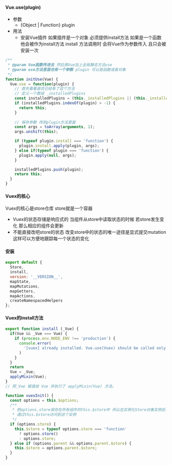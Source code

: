 #### Vue.use(plugin)

* 参数
  * {Object | Function} plugin
* 用法 
  * 安装Vue插件 如果插件是一个对象 必须提供install方法 如果是一个函数 他会被作为install方法 install 方法调用时 会将Vue作为参数传入 且只会被安装一次



```javascript
/**
 * @param Vue函数传进去 然后再Vue加上全局静态方法use
 * @param use方法里面也有一个参数 plugin 可以是函数或者对象
 */
function initUse(Vue) {
  Vue.use = function(plugin) {
    // 首先看看是否已经有了这个方法
    // 定义一个数组 _installedPlugins
    const installedPlugins = (this._installedPlugins || (this._installedPlugins = []));
    if (installedPlugins.indexOf(plugin) > -1) {
      return this;
    }
	
    // 保存参数 传到plugin方法里面
    const args = toArray(arguments, 1);
    args.unshift(this);

    if (typeof plugin.install === 'function') {
      plugin.install.apply(plugin, args);
    } else if(typeof plugin === 'function') {
      plugin.apply(null, args);
    }

    installedPlugins.push(plugin);
    return this;
  }
}
```



#### Vuex的核心

Vuex的核心是store仓库  store就是一个容器

* Vuex的状态存储是响应式的 当组件从store中读取状态的时候 若store发生变化 那么相应的组件会更新
* 不能直接改吧store的状态 改变store中的状态的唯一途径是显式提交mutation 这样可以方便地跟踪每一个状态的变化



#### 安装

```javascript
export default {
  Store,
  install,
  version: '__VERSION__',
  mapState,
  mapMutations,
  mapGetters,
  mapActions,
  createNamespacedHelpers
};
```



#### Vuex的install方法

```javascript
export function install (_Vue) {
  if(Vue && _Vue === Vue) {
    if (process.env.NODE_ENV !== 'production') {
      console.error(
        '[vuex] already installed. Vue.use(Vuex) should be called only once'
      )
    }
  }
  return
  Vue = _Vue;
  applyMixin(Vue);
}
// 把_Vue 赋值给 Vue 并执行了 applyMixin(Vue) 方法。

function vuexInit() {
  const options = this.$options;
  /**
   * 把options.store保存在所有组件的this.$store中 所以在实例化Store对象实例后 可以
   * 通过this.$store访问到这个实例
   */
  if (options.store) {
    this.$store = typeof options.store === 'function'
      ? options.store()
      : options.store;
  } else if (options.parent && options.parent.$store) {
    this.$store = options.parent.$store;
  }
}

```







































